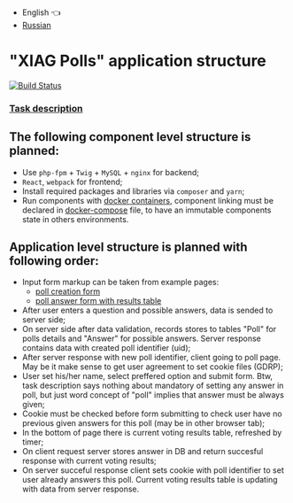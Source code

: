 * English :point_left:
* [Russian](README.ru.md)

# "XIAG Polls" application structure

[![Build Status](https://travis-ci.org/bars83/xiag-polls.png)](https://travis-ci.org/bars83/xiag-polls)

### [Task description](https://test-task.xiag.ch/fullstack-developer.html)

## The following component level structure is planned:
* Use ``php-fpm`` + ``Twig`` + ``MySQL`` + ``nginx`` for backend;
* ``React``, ``webpack`` for frontend;
* Install required packages and libraries via ``composer`` and ``yarn``; 
* Run components with [docker containers](https://docs.docker.com/install/), component linking must be declared in [docker-compose](https://docs.docker.com/compose/install/) file, to have an immutable components state in others environments.

## Application level structure is planned with following order:
* Input form markup can be taken from example pages:
    * [poll creation form](https://test-task.xiag.ch/fullstack-developer__example1.html)
    * [poll answer form with results table](https://test-task.xiag.ch/fullstack-developer__example2.html)
* After user enters a question and possible answers, data is sended to server side;
* On server side after data validation, records stores to tables "Poll" for polls details and "Answer" for possible answers. Server response contains data with created poll identifier (uid);
* After server response with new poll identifier, client going to poll page. May be it make sense to get user agreement to set cookie files (GDRP);
* User set his/her name, select preffered option and submit form. Btw, task description says nothing about mandatory of setting any answer in poll, but just word concept of "poll" implies that answer must be always given;
* Cookie must be checked before form submitting to check user have no previous given answers for this poll (may be in other browser tab);
* In the bottom of page there is current voting results table, refreshed by timer;
* On client request server stores answer in DB and return succesful response with current voting results;
* On server succeful response client sets cookie with poll identifier to set user already answers this poll. Current voting results table is updating with data from server response.
